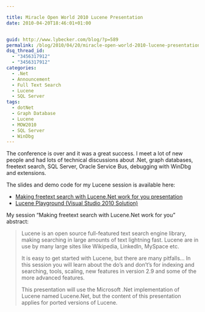 ```yaml
---

title: Miracle Open World 2010 Lucene Presentation
date: 2010-04-20T18:46:01+01:00


guid: http://www.lybecker.com/blog/?p=589
permalink: /blog/2010/04/20/miracle-open-world-2010-lucene-presentation/
dsq_thread_id:
  - "3456317912"
  - "3456317912"
categories:
  - .Net
  - Announcement
  - Full Text Search
  - Lucene
  - SQL Server
tags:
  - dotNet
  - Graph Database
  - Lucene
  - MOW2010
  - SQL Server
  - WinDbg
---
```

The conference is over and it was a great success. I meet a lot of new people and had lots of technical discussions about .Net, graph databases, freetext search, SQL Server, Oracle Service Bus, debugging with WinDbg and extensions.

The slides and demo code for my Lucene session is available here:

  * [Making freetext search with Lucene.Net work for you presentation](http://www.lybecker.com/blog/wp-content/uploads/Making-freetext-search-with-Lucene.Net-work-for-you.pdf "Making freetext search with Lucene.Net work for you presentation")
  * [Lucene Playground (Visual Studio 2010 Solution)](http://www.lybecker.com/blog/wp-content/uploads/LucenePlayground.zip)

My session &#8220;Making freetext search with Lucene.Net work for you&#8221; abstract:

> Lucene is an open source full-featured text search engine library, making searching in large amounts of text lightning fast. Lucene are in use by many large sites like Wikipedia, LinkedIn, MySpace etc.
>
> It is easy to get started with Lucene, but there are many pitfalls… In this session you will learn about the do’s and don’t’s for indexing and searching, tools, scaling, new features in version 2.9 and some of the more advanced features.
>
> This presentation will use the Microsoft .Net implementation of Lucene named Lucene.Net, but the content of this presentation applies for ported versions of Lucene.
